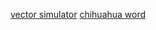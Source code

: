 [vector simulator](https://benny0w0liu.github.io/High-school-project/vector_simulator/vector_simulator.html)
[chihuahua word](https://benny0w0liu.github.io/High-school-project/chihuahua_words/chihuahua_word.html)
